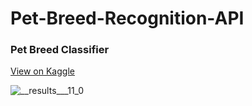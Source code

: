 # Pet-Breed-Recognition-API

<h3>Pet Breed Classifier</h3>
<a href="https://www.kaggle.com/zeyadkhalid/pet-breed-classifier" target="_blank">View on Kaggle</a>

![__results___11_0](https://user-images.githubusercontent.com/50156227/171466013-406decdf-ed28-45ba-b4c6-498ed3a8ff31.png)
